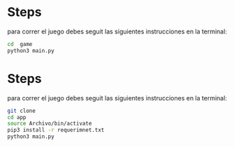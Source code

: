 # Steps
para correr el juego debes seguit las siguientes instrucciones en la terminal:

```sh 
cd  game
python3 main.py
```

# Steps
para correr el juego debes seguit las siguientes instrucciones en la terminal:

```sh 
git clone
cd app
source Archivo/bin/activate
pip3 install -r requerimnet.txt
python3 main.py
```
